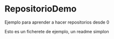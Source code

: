 # RepositorioDemo
Ejemplo para aprender a hacer repositorios desde 0

Esto es un ficherete de ejemplo, un readme simplon
